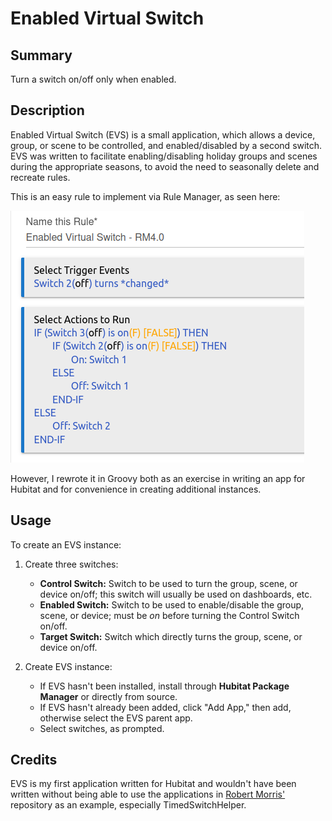 # Enabled Virtual Switch

## Summary

Turn a switch on/off only when enabled.

## Description

Enabled Virtual Switch (EVS) is a small application, which allows a device, group, or scene to be controlled, and enabled/disabled by a second switch. EVS was written to facilitate enabling/disabling holiday groups and scenes during the appropriate seasons, to avoid the need to seasonally delete and recreate rules.

This is an easy rule to implement via Rule Manager, as seen here:

![Rule Manager Implementation of EVS](img/evs-rm4.png)

However, I rewrote it in Groovy both as an exercise in writing an app for Hubitat and for convenience in creating additional instances.

## Usage

To create an EVS instance:

  1. Create three switches:
     * **Control Switch:** Switch to be used to turn the group, scene, or device on/off; this switch will usually be used on dashboards, etc.
     * **Enabled Switch:** Switch to be used to enable/disable the group, scene, or device; must be *on* before turning the Control Switch on/off.
     * **Target Switch:** Switch which directly turns the group, scene, or device on/off.

  2. Create EVS instance:
     * If EVS hasn't been installed, install through **Hubitat Package Manager** or directly from source.
     * If EVS hasn't already been added, click "Add App," then add, otherwise select the EVS parent app.
     * Select switches, as prompted.


## Credits

EVS is my first application written for Hubitat and wouldn't have been written without being able to use the applications in [Robert Morris'](https://github.com/RMoRobert/Hubitat) repository as an example, especially TimedSwitchHelper.